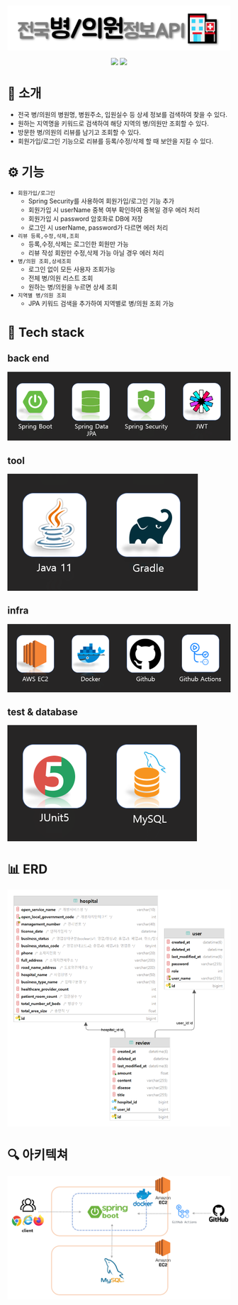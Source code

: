 <div align="center">

![](img/전국병의원정보API_title.png)    

<a href="http://ec2-13-209-66-87.ap-northeast-2.compute.amazonaws.com:8081/swagger-ui/" target="_blank" rel="noreferrer noopener"><img src="https://img.shields.io/badge/swagger-4285F4?style=flat&logo=Google Chrome&logoColor=white" /></a>
<a href="http://ec2-13-209-66-87.ap-northeast-2.compute.amazonaws.com:8081/" target="_blank" rel="noreferrer noopener"><img src="https://img.shields.io/badge/release-83B81A?style=flat&logo=Google Chrome&logoColor=white" /></a>
</div>

# 🏥 소개    
- 전국 병/의원의 병원명, 병원주소, 입원실수 등 상세 정보를 검색하여 찾을 수 있다.
- 원하는 지역명을 키워드로 검색하여 해당 지역의 병/의원만 조회할 수 있다.
- 방문한 병/의원의 리뷰를 남기고 조회할 수 있다.
- 회원가입/로그인 기능으로 리뷰를 등록/수정/삭제 할 때 보안을 지킬 수 있다.    

# ⚙ 기능
- `회원가입/로그인`
  - Spring Security를 사용하여 회원가입/로그인 기능 추가
  - 회원가입 시 userName 중복 여부 확인하여 중복일 경우 에러 처리
  - 회원가입 시 password 암호화로 DB에 저장
  - 로그인 시 userName, password가 다르면 에러 처리
- `리뷰 등록,수정,삭제,조회`
  - 등록,수정,삭제는 로그인한 회원만 가능
  - 리뷰 작성 회원만 수정,삭제 가능 아닐 경우 에러 처리
- `병/의원 조회,상세조회`
  - 로그인 없이 모든 사용자 조회가능
  - 전체 병/의원 리스트 조회
  - 원하는 병/의원을 누르면 상세 조회
- `지역별 병/의원 조회`
  - JPA 키워드 검색을 추가하여 지역별로 병/의원 조회 가능

# 📌 Tech stack
## back end
![](img/skill1.png)
## tool
![](img/skill2.png)
## infra
![](img/skill3.png)
## test & database
![](img/skill4.png)

# 📊 ERD
![](img/전국병의원정보_erd.png)

# 🔍 아키텍쳐
![](img/전국병의원정보_아키텍쳐.png)

